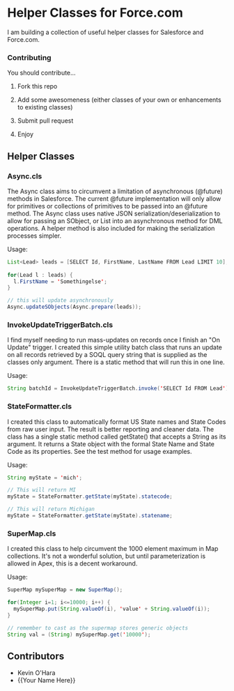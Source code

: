 # Helper Classes for Force.com
  
I am building a collection of useful helper classes for Salesforce and Force.com.

### Contributing

You should contribute...

1. Fork this repo

2. Add some awesomeness (either classes of your own or enhancements to existing classes)

3. Submit pull request

4. Enjoy

## Helper Classes

### Async.cls

The Async class aims to circumvent a limitation of asynchronous (@future) methods in Salesforce. The current @future implementation will only allow for primitives or collections of primitives to be passed into an @future method. The Async class uses native JSON serialization/deserialization to allow for passing an SObject, or List<SObject> into an asynchronous method for DML operations. A helper method is also included for making the serialization processes simpler.

Usage:

```java
List<Lead> leads = [SELECT Id, FirstName, LastName FROM Lead LIMIT 10];
  
for(Lead l : leads) {
  l.FirstName = 'Somethingelse';
}

// this will update asynchronously
Async.updateSObjects(Async.prepare(leads));
```

### InvokeUpdateTriggerBatch.cls 

I find myself needing to run mass-updates on records once I finish an "On Update" trigger. I created this simple utility batch class that runs an update on all records retrieved by a SOQL query string that is supplied as the classes only argument. There is a static method that will run this in one line.

Usage:

```java
String batchId = InvokeUpdateTriggerBatch.invoke('SELECT Id FROM Lead');
```

### StateFormatter.cls

I created this class to automatically format US State names and State Codes from raw user input. The result is better reporting and cleaner data. The class has a single static method called getState() that accepts a String as its argument. It returns a State object with the formal State Name and State Code as its properties. See the test method for usage examples.

Usage:

```java
String myState = 'mich';

// This will return MI
myState = StateFormatter.getState(myState).statecode;

// This will return Michigan
myState = StateFormatter.getState(myState).statename;
```
  
### SuperMap.cls
  
I created this class to help circumvent the 1000 element maximum in Map collections.  It's not a wonderful solution, but until parameterization is allowed in Apex, this is a decent workaround.

Usage:

```java
SuperMap mySuperMap = new SuperMap();

for(Integer i=1; i<=10000; i++) {
  mySuperMap.put(String.valueOf(i), 'value' + String.valueOf(i));
}

// remember to cast as the supermap stores generic objects
String val = (String) mySuperMap.get('10000');
```  

## Contributors

- Kevin O'Hara
- {{Your Name Here}}
